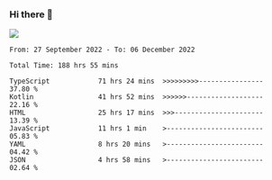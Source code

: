 ### Hi there 👋

<!--<a href="https://github.com/search?o=desc&q=author%3Abushiyi&s=committer-date&type=Commits">-->
<!--    <img align="center" height = "178" src="https://github-readme-stats.vercel.app/api?username=bushiyi&count_private=true&show_icons=true&theme=noctis_minimus&hide=contribs&include_all_commits=true" />-->
<!--</a>-->
<!--<a href="https://github.com/bushiyi?tab=repositories">-->
<!--    <img align="center" height = "178" src="https://github-readme-stats.vercel.app/api/top-langs/?username=bushiyi&count_private=true&theme=noctis_minimus" />-->
<!--</a>-->
 
<!-- [![Ashutosh's github activity graph](https://activity-graph.herokuapp.com/graph?username=bushiyi&theme=react&bg_color=1B2932&point=698B69&line=698B69)](https://github.com/ashutosh00710/github-readme-activity-graph)
 -->


![](https://raw.githubusercontent.com/bushiyi/bushiyi/master/assets/github-contribution-grid-snake.svg)

<!--START_SECTION:waka-->

```text
From: 27 September 2022 - To: 06 December 2022

Total Time: 188 hrs 55 mins

TypeScript            71 hrs 24 mins  >>>>>>>>>----------------   37.80 %
Kotlin                41 hrs 52 mins  >>>>>>-------------------   22.16 %
HTML                  25 hrs 17 mins  >>>----------------------   13.39 %
JavaScript            11 hrs 1 min    >------------------------   05.83 %
YAML                  8 hrs 20 mins   >------------------------   04.42 %
JSON                  4 hrs 58 mins   >------------------------   02.64 %
```

<!--END_SECTION:waka-->

